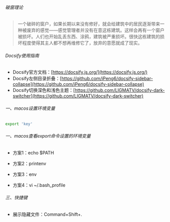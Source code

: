 ###### 破窗理论

> 一个破碎的窗户，如果长期以来没有修好，就会给建筑中的居民逐渐带来一种被废弃的感觉——感觉管理者并没有在意这栋建筑。这样会再有一个窗户被损坏。人们也开始乱丢东西、涂鸦，建筑被严重损坏。很快这栋建筑的损坏程度使得其主人都不想再维修它了，放弃的意愿就成了现实。

###### Docsify使用指南

- Docsify官方文档：[https://docsify.js.org/](https://docsify.js.org/)
- Docsify左侧目录折叠：[https://github.com/iPeng6/docsify-sidebar-collapse](https://github.com/iPeng6/docsify-sidebar-collapse)
- Docsify切换深色和浅色主题：[https://github.com/LIGMATV/docsify-dark-switcher](https://github.com/LIGMATV/docsify-dark-switcher)

###### 一、macos设置环境变量

```sh
export 'key'
```

###### 一、macos查看export命令设置的环境变量

- 方案1：echo $PATH

- 方案2：printenv

- 方案3：env

- 方案4：vi ~/.bash_profile

###### 三、快捷键

- 展示隐藏文件：Command+Shift+.
